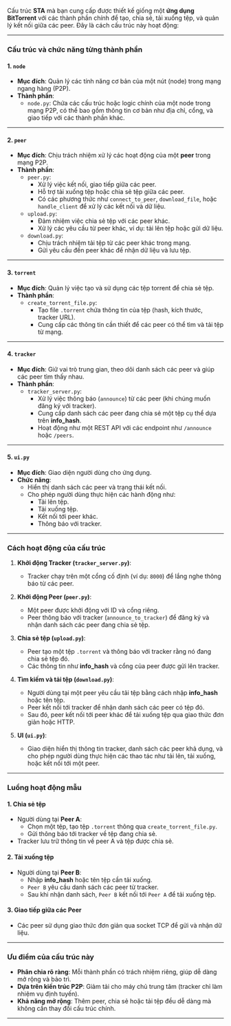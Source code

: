 Cấu trúc **STA** mà bạn cung cấp được thiết kế giống một **ứng dụng BitTorrent** với các thành phần chính để tạo, chia sẻ, tải xuống tệp, và quản lý kết nối giữa các peer. Đây là cách cấu trúc này hoạt động:

---

### **Cấu trúc và chức năng từng thành phần**

#### **1. `node`**
- **Mục đích**: Quản lý các tính năng cơ bản của một nút (node) trong mạng ngang hàng (P2P).
- **Thành phần**:
  - `node.py`: Chứa các cấu trúc hoặc logic chính của một node trong mạng P2P, có thể bao gồm thông tin cơ bản như địa chỉ, cổng, và giao tiếp với các thành phần khác.

---

#### **2. `peer`**
- **Mục đích**: Chịu trách nhiệm xử lý các hoạt động của một **peer** trong mạng P2P.
- **Thành phần**:
  - `peer.py`: 
    - Xử lý việc kết nối, giao tiếp giữa các peer.
    - Hỗ trợ tải xuống tệp hoặc chia sẻ tệp giữa các peer.
    - Có các phương thức như `connect_to_peer`, `download_file`, hoặc `handle_client` để xử lý các kết nối và dữ liệu.
  - `upload.py`:
    - Đảm nhiệm việc chia sẻ tệp với các peer khác.
    - Xử lý các yêu cầu từ peer khác, ví dụ: tải lên tệp hoặc gửi dữ liệu.
  - `download.py`:
    - Chịu trách nhiệm tải tệp từ các peer khác trong mạng.
    - Gửi yêu cầu đến peer khác để nhận dữ liệu và lưu tệp.

---

#### **3. `torrent`**
- **Mục đích**: Quản lý việc tạo và sử dụng các tệp torrent để chia sẻ tệp.
- **Thành phần**:
  - `create_torrent_file.py`:
    - Tạo file `.torrent` chứa thông tin của tệp (hash, kích thước, tracker URL).
    - Cung cấp các thông tin cần thiết để các peer có thể tìm và tải tệp từ mạng.

---

#### **4. `tracker`**
- **Mục đích**: Giữ vai trò trung gian, theo dõi danh sách các peer và giúp các peer tìm thấy nhau.
- **Thành phần**:
  - `tracker_server.py`:
    - Xử lý việc thông báo (`announce`) từ các peer (khi chúng muốn đăng ký với tracker).
    - Cung cấp danh sách các peer đang chia sẻ một tệp cụ thể dựa trên **info_hash**.
    - Hoạt động như một REST API với các endpoint như `/announce` hoặc `/peers`.

---

#### **5. `ui.py`**
- **Mục đích**: Giao diện người dùng cho ứng dụng.
- **Chức năng**:
  - Hiển thị danh sách các peer và trạng thái kết nối.
  - Cho phép người dùng thực hiện các hành động như:
    - Tải lên tệp.
    - Tải xuống tệp.
    - Kết nối tới peer khác.
    - Thông báo với tracker.

---

### **Cách hoạt động của cấu trúc**
1. **Khởi động Tracker (`tracker_server.py`)**:
   - Tracker chạy trên một cổng cố định (ví dụ: `8000`) để lắng nghe thông báo từ các peer.

2. **Khởi động Peer (`peer.py`)**:
   - Một peer được khởi động với ID và cổng riêng.
   - Peer thông báo với tracker (`announce_to_tracker`) để đăng ký và nhận danh sách các peer đang chia sẻ tệp.

3. **Chia sẻ tệp (`upload.py`)**:
   - Peer tạo một tệp `.torrent` và thông báo với tracker rằng nó đang chia sẻ tệp đó.
   - Các thông tin như **info_hash** và cổng của peer được gửi lên tracker.

4. **Tìm kiếm và tải tệp (`download.py`)**:
   - Người dùng tại một peer yêu cầu tải tệp bằng cách nhập **info_hash** hoặc tên tệp.
   - Peer kết nối tới tracker để nhận danh sách các peer có tệp đó.
   - Sau đó, peer kết nối tới peer khác để tải xuống tệp qua giao thức đơn giản hoặc HTTP.

5. **UI (`ui.py`)**:
   - Giao diện hiển thị thông tin tracker, danh sách các peer khả dụng, và cho phép người dùng thực hiện các thao tác như tải lên, tải xuống, hoặc kết nối tới một peer.

---

### **Luồng hoạt động mẫu**
#### **1. Chia sẻ tệp**
- Người dùng tại **Peer A**:
  - Chọn một tệp, tạo tệp `.torrent` thông qua `create_torrent_file.py`.
  - Gửi thông báo tới tracker về tệp đang chia sẻ.
- Tracker lưu trữ thông tin về peer A và tệp được chia sẻ.

#### **2. Tải xuống tệp**
- Người dùng tại **Peer B**:
  - Nhập **info_hash** hoặc tên tệp cần tải xuống.
  - `Peer B` yêu cầu danh sách các peer từ tracker.
  - Sau khi nhận danh sách, `Peer B` kết nối tới `Peer A` để tải xuống tệp.

#### **3. Giao tiếp giữa các Peer**
- Các peer sử dụng giao thức đơn giản qua socket TCP để gửi và nhận dữ liệu.

---

### **Ưu điểm của cấu trúc này**
- **Phân chia rõ ràng**: Mỗi thành phần có trách nhiệm riêng, giúp dễ dàng mở rộng và bảo trì.
- **Dựa trên kiến trúc P2P**: Giảm tải cho máy chủ trung tâm (tracker chỉ làm nhiệm vụ định tuyến).
- **Khả năng mở rộng**: Thêm peer, chia sẻ hoặc tải tệp đều dễ dàng mà không cần thay đổi cấu trúc chính.

---
